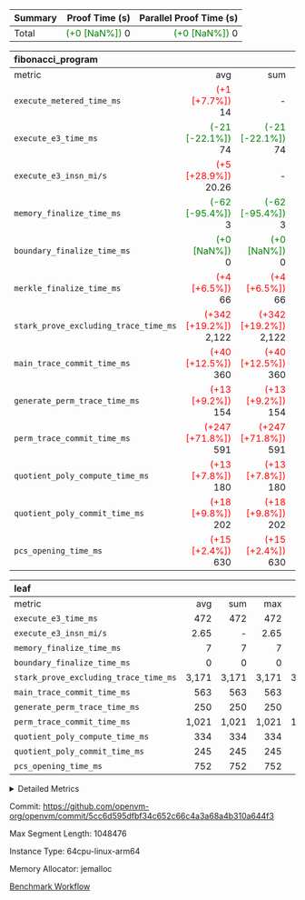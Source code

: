 | Summary | Proof Time (s) | Parallel Proof Time (s) |
|:---|---:|---:|
| Total | <span style='color: green'>(+0 [NaN%])</span> 0 | <span style='color: green'>(+0 [NaN%])</span> 0 |


| fibonacci_program |||||
|:---|---:|---:|---:|---:|
|metric|avg|sum|max|min|
| `execute_metered_time_ms` | <span style='color: red'>(+1 [+7.7%])</span> 14 | -          | -          | -          |
| `execute_e3_time_ms  ` | <span style='color: green'>(-21 [-22.1%])</span> 74 | <span style='color: green'>(-21 [-22.1%])</span> 74 | <span style='color: green'>(-21 [-22.1%])</span> 74 | <span style='color: green'>(-21 [-22.1%])</span> 74 |
| `execute_e3_insn_mi/s` | <span style='color: red'>(+5 [+28.9%])</span> 20.26 | -          | <span style='color: red'>(+5 [+28.9%])</span> 20.26 | <span style='color: red'>(+5 [+28.9%])</span> 20.26 |
| `memory_finalize_time_ms` | <span style='color: green'>(-62 [-95.4%])</span> 3 | <span style='color: green'>(-62 [-95.4%])</span> 3 | <span style='color: green'>(-62 [-95.4%])</span> 3 | <span style='color: green'>(-62 [-95.4%])</span> 3 |
| `boundary_finalize_time_ms` | <span style='color: green'>(+0 [NaN%])</span> 0 | <span style='color: green'>(+0 [NaN%])</span> 0 | <span style='color: green'>(+0 [NaN%])</span> 0 | <span style='color: green'>(+0 [NaN%])</span> 0 |
| `merkle_finalize_time_ms` | <span style='color: red'>(+4 [+6.5%])</span> 66 | <span style='color: red'>(+4 [+6.5%])</span> 66 | <span style='color: red'>(+4 [+6.5%])</span> 66 | <span style='color: red'>(+4 [+6.5%])</span> 66 |
| `stark_prove_excluding_trace_time_ms` | <span style='color: red'>(+342 [+19.2%])</span> 2,122 | <span style='color: red'>(+342 [+19.2%])</span> 2,122 | <span style='color: red'>(+342 [+19.2%])</span> 2,122 | <span style='color: red'>(+342 [+19.2%])</span> 2,122 |
| `main_trace_commit_time_ms` | <span style='color: red'>(+40 [+12.5%])</span> 360 | <span style='color: red'>(+40 [+12.5%])</span> 360 | <span style='color: red'>(+40 [+12.5%])</span> 360 | <span style='color: red'>(+40 [+12.5%])</span> 360 |
| `generate_perm_trace_time_ms` | <span style='color: red'>(+13 [+9.2%])</span> 154 | <span style='color: red'>(+13 [+9.2%])</span> 154 | <span style='color: red'>(+13 [+9.2%])</span> 154 | <span style='color: red'>(+13 [+9.2%])</span> 154 |
| `perm_trace_commit_time_ms` | <span style='color: red'>(+247 [+71.8%])</span> 591 | <span style='color: red'>(+247 [+71.8%])</span> 591 | <span style='color: red'>(+247 [+71.8%])</span> 591 | <span style='color: red'>(+247 [+71.8%])</span> 591 |
| `quotient_poly_compute_time_ms` | <span style='color: red'>(+13 [+7.8%])</span> 180 | <span style='color: red'>(+13 [+7.8%])</span> 180 | <span style='color: red'>(+13 [+7.8%])</span> 180 | <span style='color: red'>(+13 [+7.8%])</span> 180 |
| `quotient_poly_commit_time_ms` | <span style='color: red'>(+18 [+9.8%])</span> 202 | <span style='color: red'>(+18 [+9.8%])</span> 202 | <span style='color: red'>(+18 [+9.8%])</span> 202 | <span style='color: red'>(+18 [+9.8%])</span> 202 |
| `pcs_opening_time_ms ` | <span style='color: red'>(+15 [+2.4%])</span> 630 | <span style='color: red'>(+15 [+2.4%])</span> 630 | <span style='color: red'>(+15 [+2.4%])</span> 630 | <span style='color: red'>(+15 [+2.4%])</span> 630 |

| leaf |||||
|:---|---:|---:|---:|---:|
|metric|avg|sum|max|min|
| `execute_e3_time_ms  ` |  472 |  472 |  472 |  472 |
| `execute_e3_insn_mi/s` |  2.65 | -          |  2.65 |  2.65 |
| `memory_finalize_time_ms` |  7 |  7 |  7 |  7 |
| `boundary_finalize_time_ms` |  0 |  0 |  0 |  0 |
| `stark_prove_excluding_trace_time_ms` |  3,171 |  3,171 |  3,171 |  3,171 |
| `main_trace_commit_time_ms` |  563 |  563 |  563 |  563 |
| `generate_perm_trace_time_ms` |  250 |  250 |  250 |  250 |
| `perm_trace_commit_time_ms` |  1,021 |  1,021 |  1,021 |  1,021 |
| `quotient_poly_compute_time_ms` |  334 |  334 |  334 |  334 |
| `quotient_poly_commit_time_ms` |  245 |  245 |  245 |  245 |
| `pcs_opening_time_ms ` |  752 |  752 |  752 |  752 |



<details>
<summary>Detailed Metrics</summary>

|  | keygen_time_ms | commit_exe_time_ms | app proof_time_ms | agg_layer_time_ms |
| --- | --- | --- | --- |
|  | 48 | 5 | 3,820 | 4,914 | 

| group | single_leaf_agg_time_ms | prove_segment_time_ms | num_children | memory_to_vec_partition_time_ms | fri.log_blowup | execute_metered_time_ms |
| --- | --- | --- | --- | --- | --- | --- |
| fibonacci_program |  | 3,740 |  | 25 | 1 | 14 | 
| leaf | 4,913 |  | 1 |  | 1 |  | 

| group | air_name | quotient_deg | interactions | constraints |
| --- | --- | --- | --- | --- |
| fibonacci_program | AccessAdapterAir<16> | 2 | 5 | 14 | 
| fibonacci_program | AccessAdapterAir<2> | 2 | 5 | 14 | 
| fibonacci_program | AccessAdapterAir<32> | 2 | 5 | 14 | 
| fibonacci_program | AccessAdapterAir<4> | 2 | 5 | 14 | 
| fibonacci_program | AccessAdapterAir<8> | 2 | 5 | 14 | 
| fibonacci_program | BitwiseOperationLookupAir<8> | 1 | 2 | 5 | 
| fibonacci_program | MemoryMerkleAir<8> | 2 | 4 | 40 | 
| fibonacci_program | PersistentBoundaryAir<8> | 2 | 3 | 8 | 
| fibonacci_program | PhantomAir | 1 | 3 | 6 | 
| fibonacci_program | Poseidon2PeripheryAir<BabyBearParameters>, 1> | 2 | 1 | 286 | 
| fibonacci_program | ProgramAir | 1 | 1 | 4 | 
| fibonacci_program | RangeTupleCheckerAir<2> | 1 | 1 | 4 | 
| fibonacci_program | Rv32HintStoreAir | 2 | 18 | 36 | 
| fibonacci_program | VariableRangeCheckerAir | 1 | 1 | 4 | 
| fibonacci_program | VmAirWrapper<Rv32BaseAluAdapterAir, BaseAluCoreAir<4, 8> | 2 | 20 | 45 | 
| fibonacci_program | VmAirWrapper<Rv32BaseAluAdapterAir, LessThanCoreAir<4, 8> | 2 | 18 | 49 | 
| fibonacci_program | VmAirWrapper<Rv32BaseAluAdapterAir, ShiftCoreAir<4, 8> | 2 | 24 | 103 | 
| fibonacci_program | VmAirWrapper<Rv32BranchAdapterAir, BranchEqualCoreAir<4> | 2 | 11 | 25 | 
| fibonacci_program | VmAirWrapper<Rv32BranchAdapterAir, BranchLessThanCoreAir<4, 8> | 2 | 13 | 41 | 
| fibonacci_program | VmAirWrapper<Rv32CondRdWriteAdapterAir, Rv32JalLuiCoreAir> | 2 | 10 | 22 | 
| fibonacci_program | VmAirWrapper<Rv32JalrAdapterAir, Rv32JalrCoreAir> | 2 | 16 | 28 | 
| fibonacci_program | VmAirWrapper<Rv32LoadStoreAdapterAir, LoadSignExtendCoreAir<4, 8> | 2 | 18 | 39 | 
| fibonacci_program | VmAirWrapper<Rv32LoadStoreAdapterAir, LoadStoreCoreAir<4> | 2 | 17 | 45 | 
| fibonacci_program | VmAirWrapper<Rv32MultAdapterAir, DivRemCoreAir<4, 8> | 2 | 25 | 92 | 
| fibonacci_program | VmAirWrapper<Rv32MultAdapterAir, MulHCoreAir<4, 8> | 2 | 24 | 38 | 
| fibonacci_program | VmAirWrapper<Rv32MultAdapterAir, MultiplicationCoreAir<4, 8> | 2 | 19 | 26 | 
| fibonacci_program | VmAirWrapper<Rv32RdWriteAdapterAir, Rv32AuipcCoreAir> | 2 | 12 | 20 | 
| fibonacci_program | VmConnectorAir | 1 | 5 | 13 | 
| leaf | AccessAdapterAir<2> | 2 | 5 | 14 | 
| leaf | AccessAdapterAir<4> | 2 | 5 | 14 | 
| leaf | AccessAdapterAir<8> | 2 | 5 | 14 | 
| leaf | FriReducedOpeningAir | 2 | 39 | 90 | 
| leaf | JalRangeCheckAir | 2 | 9 | 17 | 
| leaf | NativePoseidon2Air<BabyBearParameters>, 1> | 2 | 136 | 631 | 
| leaf | PhantomAir | 1 | 3 | 6 | 
| leaf | ProgramAir | 1 | 1 | 4 | 
| leaf | VariableRangeCheckerAir | 1 | 1 | 4 | 
| leaf | VmAirWrapper<AluNativeAdapterAir, FieldArithmeticCoreAir> | 2 | 15 | 34 | 
| leaf | VmAirWrapper<BranchNativeAdapterAir, BranchEqualCoreAir<1> | 2 | 11 | 30 | 
| leaf | VmAirWrapper<NativeAdapterAir<2, 0>, PublicValuesCoreAir> | 2 | 11 | 35 | 
| leaf | VmAirWrapper<NativeLoadStoreAdapterAir<1>, NativeLoadStoreCoreAir<1> | 2 | 15 | 26 | 
| leaf | VmAirWrapper<NativeLoadStoreAdapterAir<4>, NativeLoadStoreCoreAir<4> | 2 | 15 | 26 | 
| leaf | VmAirWrapper<NativeVectorizedAdapterAir<4>, FieldExtensionCoreAir> | 2 | 15 | 34 | 
| leaf | VmConnectorAir | 1 | 5 | 13 | 
| leaf | VolatileBoundaryAir | 2 | 7 | 22 | 

| group | air_name | idx | rows | prep_cols | perm_cols | main_cols | cells |
| --- | --- | --- | --- | --- | --- | --- | --- |
| leaf | AccessAdapterAir<2> | 0 | 262,144 |  | 24 | 11 | 9,175,040 | 
| leaf | AccessAdapterAir<4> | 0 | 131,072 |  | 24 | 13 | 4,849,664 | 
| leaf | AccessAdapterAir<8> | 0 | 4,096 |  | 24 | 17 | 167,936 | 
| leaf | FriReducedOpeningAir | 0 | 524,288 |  | 160 | 27 | 98,041,856 | 
| leaf | JalRangeCheckAir | 0 | 65,536 |  | 40 | 12 | 3,407,872 | 
| leaf | NativePoseidon2Air<BabyBearParameters>, 1> | 0 | 131,072 |  | 548 | 398 | 123,994,112 | 
| leaf | PhantomAir | 0 | 32,768 |  | 16 | 6 | 720,896 | 
| leaf | ProgramAir | 0 | 131,072 |  | 8 | 10 | 2,359,296 | 
| leaf | VariableRangeCheckerAir | 0 | 262,144 | 2 | 8 | 1 | 2,359,296 | 
| leaf | VmAirWrapper<AluNativeAdapterAir, FieldArithmeticCoreAir> | 0 | 1,048,576 |  | 64 | 29 | 97,517,568 | 
| leaf | VmAirWrapper<BranchNativeAdapterAir, BranchEqualCoreAir<1> | 0 | 131,072 |  | 48 | 23 | 9,306,112 | 
| leaf | VmAirWrapper<NativeAdapterAir<2, 0>, PublicValuesCoreAir> | 0 | 64 |  | 48 | 27 | 4,800 | 
| leaf | VmAirWrapper<NativeLoadStoreAdapterAir<1>, NativeLoadStoreCoreAir<1> | 0 | 524,288 |  | 64 | 21 | 44,564,480 | 
| leaf | VmAirWrapper<NativeLoadStoreAdapterAir<4>, NativeLoadStoreCoreAir<4> | 0 | 131,072 |  | 64 | 27 | 11,927,552 | 
| leaf | VmAirWrapper<NativeVectorizedAdapterAir<4>, FieldExtensionCoreAir> | 0 | 131,072 |  | 64 | 38 | 13,369,344 | 
| leaf | VmConnectorAir | 0 | 2 | 1 | 24 | 5 | 58 | 
| leaf | VolatileBoundaryAir | 0 | 131,072 |  | 32 | 12 | 5,767,168 | 

| group | air_name | segment | rows | prep_cols | perm_cols | main_cols | cells |
| --- | --- | --- | --- | --- | --- | --- | --- |
| fibonacci_program | AccessAdapterAir<8> | 0 | 128 |  | 24 | 17 | 5,248 | 
| fibonacci_program | BitwiseOperationLookupAir<8> | 0 | 65,536 | 3 | 12 | 2 | 917,504 | 
| fibonacci_program | MemoryMerkleAir<8> | 0 | 512 |  | 20 | 32 | 26,624 | 
| fibonacci_program | PersistentBoundaryAir<8> | 0 | 128 |  | 16 | 20 | 4,608 | 
| fibonacci_program | PhantomAir | 0 | 1 |  | 16 | 6 | 22 | 
| fibonacci_program | Poseidon2PeripheryAir<BabyBearParameters>, 1> | 0 | 256 |  | 8 | 300 | 78,848 | 
| fibonacci_program | ProgramAir | 0 | 8,192 |  | 8 | 10 | 147,456 | 
| fibonacci_program | RangeTupleCheckerAir<2> | 0 | 524,288 | 2 | 8 | 1 | 4,718,592 | 
| fibonacci_program | Rv32HintStoreAir | 0 | 4 |  | 76 | 32 | 432 | 
| fibonacci_program | VariableRangeCheckerAir | 0 | 262,144 | 2 | 8 | 1 | 2,359,296 | 
| fibonacci_program | VmAirWrapper<Rv32BaseAluAdapterAir, BaseAluCoreAir<4, 8> | 0 | 1,048,576 |  | 84 | 36 | 125,829,120 | 
| fibonacci_program | VmAirWrapper<Rv32BaseAluAdapterAir, LessThanCoreAir<4, 8> | 0 | 524,288 |  | 76 | 37 | 59,244,544 | 
| fibonacci_program | VmAirWrapper<Rv32BranchAdapterAir, BranchEqualCoreAir<4> | 0 | 262,144 |  | 48 | 26 | 19,398,656 | 
| fibonacci_program | VmAirWrapper<Rv32BranchAdapterAir, BranchLessThanCoreAir<4, 8> | 0 | 8 |  | 56 | 32 | 704 | 
| fibonacci_program | VmAirWrapper<Rv32CondRdWriteAdapterAir, Rv32JalLuiCoreAir> | 0 | 131,072 |  | 44 | 18 | 8,126,464 | 
| fibonacci_program | VmAirWrapper<Rv32JalrAdapterAir, Rv32JalrCoreAir> | 0 | 32 |  | 68 | 28 | 3,072 | 
| fibonacci_program | VmAirWrapper<Rv32LoadStoreAdapterAir, LoadStoreCoreAir<4> | 0 | 128 |  | 72 | 41 | 14,464 | 
| fibonacci_program | VmAirWrapper<Rv32RdWriteAdapterAir, Rv32AuipcCoreAir> | 0 | 16 |  | 52 | 20 | 1,152 | 
| fibonacci_program | VmConnectorAir | 0 | 2 | 1 | 24 | 5 | 58 | 

| group | idx | tracegen_time_ms | total_cells | stark_prove_excluding_trace_time_ms | quotient_poly_compute_time_ms | quotient_poly_commit_time_ms | perm_trace_commit_time_ms | pcs_opening_time_ms | memory_finalize_time_ms | main_trace_commit_time_ms | insns | generate_perm_trace_time_ms | execute_e3_time_ms | execute_e3_insn_mi/s | boundary_finalize_time_ms |
| --- | --- | --- | --- | --- | --- | --- | --- | --- | --- | --- | --- | --- | --- | --- | --- |
| leaf | 0 | 188 | 427,533,050 | 3,171 | 334 | 245 | 1,021 | 752 | 7 | 563 | 1,254,728 | 250 | 472 | 2.65 | 0 | 

| group | idx | trace_height_constraint | weighted_sum | threshold |
| --- | --- | --- | --- | --- |
| leaf | 0 | 0 | 5,701,764 | 2,013,265,921 | 
| leaf | 0 | 1 | 30,945,536 | 2,013,265,921 | 
| leaf | 0 | 2 | 2,850,882 | 2,013,265,921 | 
| leaf | 0 | 3 | 31,072,516 | 2,013,265,921 | 
| leaf | 0 | 4 | 262,144 | 2,013,265,921 | 
| leaf | 0 | 5 | 71,226,058 | 2,013,265,921 | 

| group | segment | tracegen_time_ms | total_cells | stark_prove_excluding_trace_time_ms | quotient_poly_compute_time_ms | quotient_poly_commit_time_ms | perm_trace_commit_time_ms | pcs_opening_time_ms | merkle_finalize_time_ms | memory_to_vec_partition_time_ms | memory_finalize_time_ms | main_trace_commit_time_ms | insns | generate_perm_trace_time_ms | execute_e3_time_ms | execute_e3_insn_mi/s | boundary_finalize_time_ms |
| --- | --- | --- | --- | --- | --- | --- | --- | --- | --- | --- | --- | --- | --- | --- | --- | --- | --- |
| fibonacci_program | 0 | 230 | 220,876,864 | 2,122 | 180 | 202 | 591 | 630 | 66 | 24 | 3 | 360 | 1,500,278 | 154 | 74 | 20.26 | 0 | 

| group | segment | trace_height_constraint | weighted_sum | threshold |
| --- | --- | --- | --- | --- |
| fibonacci_program | 0 | 0 | 3,932,542 | 2,013,265,921 | 
| fibonacci_program | 0 | 1 | 10,749,400 | 2,013,265,921 | 
| fibonacci_program | 0 | 2 | 1,966,271 | 2,013,265,921 | 
| fibonacci_program | 0 | 3 | 10,749,532 | 2,013,265,921 | 
| fibonacci_program | 0 | 4 | 1,664 | 2,013,265,921 | 
| fibonacci_program | 0 | 5 | 640 | 2,013,265,921 | 
| fibonacci_program | 0 | 6 | 7,209,100 | 2,013,265,921 | 
| fibonacci_program | 0 | 7 |  | 2,013,265,921 | 
| fibonacci_program | 0 | 8 | 35,535,101 | 2,013,265,921 | 

</details>


Commit: https://github.com/openvm-org/openvm/commit/5cc6d595dfbf34c652c66c4a3a68a4b310a644f3

Max Segment Length: 1048476

Instance Type: 64cpu-linux-arm64

Memory Allocator: jemalloc

[Benchmark Workflow](https://github.com/openvm-org/openvm/actions/runs/16355724310)
